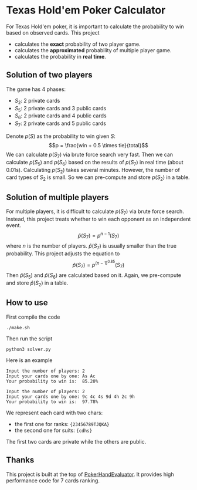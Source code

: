 # Texas Hold'em Poker Calculator
For Texas Hold'em poker, it is important to calculate the probability to win based on observed cards. This project

- calculates the **exact** probability of two player game.
- calculates the **approximated** probability of multiple player game.
- calculates the probability in **real time**.

## Solution of two players
The game has 4 phases:
- $S_2$: 2 private cards
- $S_5$: 2 private cards and 3 public cards
- $S_6$: 2 private cards and 4 public cards
- $S_7$: 2 private cards and 5 public cards

Denote $p(S)$ as the probability to win given $S$: 
$$p = \frac{win + 0.5 \times tie}{total}$$
We can calculate $p(S_7)$ via brute force search very fast. Then we can calculate $p(S_5)$ and $p(S_6)$ based on the results of $p(S_7)$ in real time (about 0.01s). Calculating $p(S_2)$ takes several minutes. However, the number of card types of $S_2$ is small. So we can pre-compute and store $p(S_2)$ in a table.

## Solution of multiple players
For multiple players, it is difficult to calculate $p(S_7)$ via brute force search. Instead, this project treats whether to win each opponent as an independent event. 
$$\hat{p}(S_7) = p^{n-1}(S_7)$$
where $n$ is the number of players. $\hat{p}(S_7)$ is usually smaller than the true probability. This project adjusts the equation to 
$$\hat{p}(S_7) = p^{(n-1)^{0.85}}(S_7)$$ 
Then $\hat{p}(S_5)$ and $\hat{p}(S_6)$ are calculated based on it. Again, we pre-compute and store $\hat{p}(S_2)$ in a table.

## How to use
First compile the code
```
./make.sh
```
Then run the script
```
python3 solver.py
```
Here is an example
```
Input the number of players: 2
Input your cards one by one: As Ac 
Your probability to win is:  85.20%

Input the number of players: 2
Input your cards one by one: 9c 4c 4s 9d 4h 2c 9h 
Your probability to win is:  97.78%
```

We represent each card with two chars: 
- the first one for ranks: `{23456789TJQKA}`
- the second one for suits: `{cdhs}`
  
The first two cards are private while the others are public.

## Thanks
This project is built at the top of [PokerHandEvaluator](https://github.com/HenryRLee/PokerHandEvaluator). It provides high performance code for 7 cards ranking.